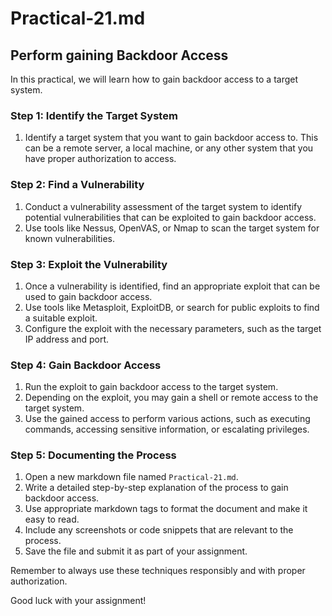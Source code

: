 # Practical-21.md

## Perform gaining Backdoor Access

In this practical, we will learn how to gain backdoor access to a target system.

### Step 1: Identify the Target System

1. Identify a target system that you want to gain backdoor access to. This can be a remote server, a local machine, or any other system that you have proper authorization to access.

### Step 2: Find a Vulnerability

1. Conduct a vulnerability assessment of the target system to identify potential vulnerabilities that can be exploited to gain backdoor access.
2. Use tools like Nessus, OpenVAS, or Nmap to scan the target system for known vulnerabilities.

### Step 3: Exploit the Vulnerability

1. Once a vulnerability is identified, find an appropriate exploit that can be used to gain backdoor access.
2. Use tools like Metasploit, ExploitDB, or search for public exploits to find a suitable exploit.
3. Configure the exploit with the necessary parameters, such as the target IP address and port.

### Step 4: Gain Backdoor Access

1. Run the exploit to gain backdoor access to the target system.
2. Depending on the exploit, you may gain a shell or remote access to the target system.
3. Use the gained access to perform various actions, such as executing commands, accessing sensitive information, or escalating privileges.

### Step 5: Documenting the Process

1. Open a new markdown file named `Practical-21.md`.
2. Write a detailed step-by-step explanation of the process to gain backdoor access.
3. Use appropriate markdown tags to format the document and make it easy to read.
4. Include any screenshots or code snippets that are relevant to the process.
5. Save the file and submit it as part of your assignment.

Remember to always use these techniques responsibly and with proper authorization.

Good luck with your assignment!

